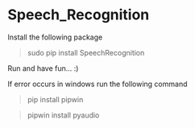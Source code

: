 # Speech_Recognition

Install the following package
> sudo pip install SpeechRecognition

Run and have fun... :)

If error occurs in windows run the following command
>pip install pipwin 

>pipwin install pyaudio
